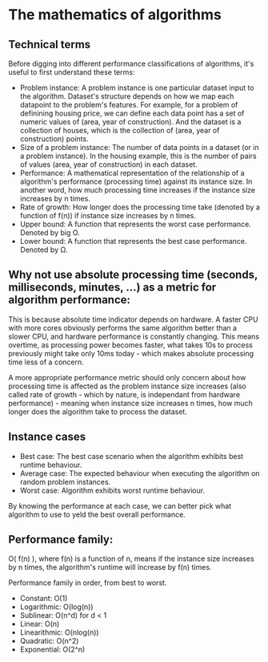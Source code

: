 # The mathematics of algorithms

## Technical terms

Before digging into different performance classifications of algorithms, it's useful to first understand these terms:

- Problem instance: A problem instance is one particular dataset input to the algorithm. Dataset's structure depends on how we map each datapoint to the problem's features. For example, for a problem of definining housing price, we can define each data point has a set of numeric values of (area, year of construction). And the dataset is a collection of houses, which is the collection of (area, year of construction) points.
- Size of a problem instance: The number of data points in a dataset (or in a problem instance). In the housing example, this is the number of pairs of values (area, year of construction) in each dataset.
- Performance: A mathematical representation of the relationship of a algorithm's performance (processing time) against its instance size. In another word, how much processing time increases if the instance size increases by n times. 
- Rate of growth: How longer does the processing time take (denoted by a function of f(n)) if instance size increases by n times.
- Upper bound: A function that represents the worst case performance. Denoted by big O.
- Lower bound: A function that represents the best case performance. Denoted by Ω.

## Why not use absolute processing time (seconds, milliseconds, minutes, ...) as a metric for algorithm performance:

This is because absolute time indicator depends on hardware. A faster CPU with more cores obviously performs the same algorithm better than a slower CPU, and hardware performance is constantly changing. This means overtime, as processing power becomes faster, what takes 10s to process previously might take only 10ms today - which makes absolute processing time less of a concern.

A more appropriate performance metric should only concern about how processing time is affected as the problem instance size increases (also called rate of growth - which by nature, is independant from hardware performance) - meaning when instance size increases n times, how much longer does the algorithm take to process the dataset.

## Instance cases

- Best case: The best case scenario when the algorithm exhibits best runtime behaviour.
- Average case: The expected behaviour when executing the algorithm on random problem instances.
- Worst case: Algorithm exhibits worst runtime behaviour.

By knowing the performance at each case, we can better pick what algorithm to use to yeld the best overall performance.

## Performance family:

O( f(n) ), where f(n) is a function of n, means if the instance size increases by n times, the algorithm's runtime will increase by f(n) times.

Performance family in order, from best to worst.

- Constant: O(1)
- Logarithmic: O(log(n))
- Sublinear: O(n^d) for d < 1
- Linear: O(n)
- Linearithmic: O(nlog(n))
- Quadratic: O(n^2)
- Exponential: O(2^n)
  
